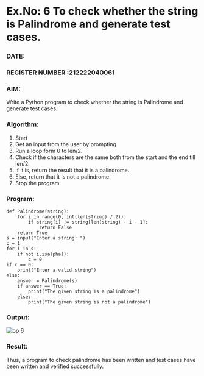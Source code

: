 # Ex.No: 6 To check whether the string is Palindrome and generate test cases.

### DATE:                                                                            
### REGISTER NUMBER :212222040061 
### AIM: 
Write a Python program to check whether the string is Palindrome and generate test cases. 
### Algorithm:
1. Start
2. Get an input from the user by prompting 
3. Run a loop form 0 to len/2.
4. Check if the characters are the same both from the start and the end till len/2. 
5. If it is, return the result that it is a palindrome.
6. Else, return that it is not a palindrome. 
7. Stop the program.
### Program:
```
def Palindrome(string): 
    for i in range(0, int(len(string) / 2)): 
        if string[i] != string[len(string) - i - 1]: 
            return False
    return True
s = input("Enter a string: ")
c = 1
for i in s: 
    if not i.isalpha():  
        c = 0
if c == 0: 
    print("Enter a valid string")  
else:
    answer = Palindrome(s)
    if answer == True: 
        print("The given string is a palindrome") 
    else: 
        print("The given string is not a palindrome")
```



### Output:

![op 6](https://github.com/user-attachments/assets/8825cfdc-f1a0-4c97-9b6e-bca65e2fd296)




### Result:
Thus, a program to check palindrome has been written and test cases have been written and verified successfully.
